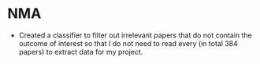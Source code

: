# NMA

* Created a classifier to filter out irrelevant papers that do not contain the outcome of interest so that I do not need to read every (in total 384 papers) to extract data for my project.
